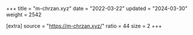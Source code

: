 +++
title = "m-chrzan.xyz"
date = "2022-03-22"
updated = "2024-03-30"
weight = 2542

[extra]
source = "https://m-chrzan.xyz/"
ratio = 44
size = 2
+++
